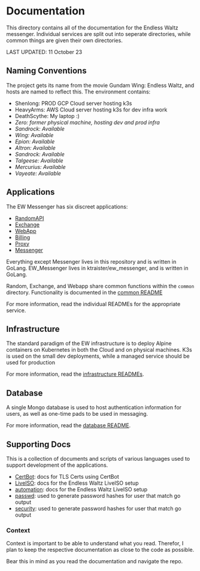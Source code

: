 # Documentation
This directory contains all of the documentation for the Endless Waltz 
messenger. Individual services are split out into seperate directories, while 
common things are given their own directories. 

LAST UPDATED: 11 October 23

## Naming Conventions
The project gets its name from the movie Gundam Wing: Endless Waltz, and hosts
are named to reflect this. The environment contains:
  - Shenlong: PROD GCP Cloud server hosting k3s 
  - HeavyArms: AWS Cloud server hosting k3s for dev infra work
  - DeathScythe: My laptop :) 
  - *Zero: former physical machine, hosting dev and prod infra*
  - *Sandrock: Available*
  - *Wing: Available*
  - *Epion: Available*
  - *Altron: Available*
  - *Sandrock: Available*
  - *Talgeese: Available*
  - *Mercurius: Available*
  - *Vayeate: Available*

## Applications
The EW Messenger has six discreet applications:
  - [RandomAPI](../endless_waltz/random/README.md)
  - [Exchange](../endless_waltz/exchange/README.md)
  - [WebApp](../endless_waltz/webapp/README.md)
  - [Billing](../endless_waltz/billing/README.md)
  - [Proxy](../endless_waltz/proxy/README.md)
  - [Messenger](https://github.com/ktraister/ew_messenger)

Everything except Messenger lives in this repository and is 
written in GoLang.
EW_Messenger lives in ktraister/ew_messenger, and is written in GoLang.

Random, Exchange, and Webapp share common functions within the 
`common` directory. Functionality is documented in the [common README](../endless_waltz/common/README.md)

For more information, read the individual READMEs for the appropriate service.

## Infrastructure
The standard paradigm of the EW infrastructure is to deploy Alpine containers 
on Kubernetes in both the Cloud and on physical machines. K3s is used on the 
small dev deployments, while a managed service should be used for production

For more information, read the [infrastructure READMEs](../infra/README.md).

## Database
A single Mongo database is used to host authentication information for users, 
as well as one-time pads to be used in messaging. 

For more information, read the [database README](./database/README.md).

## Supporting Docs
This is a collection of documents and scripts of various languages used to 
support development of the applications.
  - [CertBot](./CertBot/README.md): docs for TLS Certs using CertBot
  - [LiveISO](./LiveISO/README.md): docs for the Endless Waltz LiveISO setup
  - [automation](./automation/README.md): docs for the Endless Waltz LiveISO setup
  - [passwd](./passwd/README.md): used to generate password hashes for user that match go output
  - [security](./security/README.md): used to generate password hashes for user that match go output

### Context
Context is important to be able to understand what you read. Therefor, I plan
to keep the respective documentation as close to the code as possible. 

Bear this in mind as you read the documentation and navigate the repo. 

